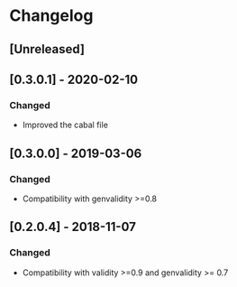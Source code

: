 # Changelog

## [Unreleased]

## [0.3.0.1] - 2020-02-10

### Changed

* Improved the cabal file

## [0.3.0.0] - 2019-03-06

### Changed

* Compatibility with genvalidity >=0.8

## [0.2.0.4] - 2018-11-07

### Changed

* Compatibility with validity >=0.9 and genvalidity >= 0.7
